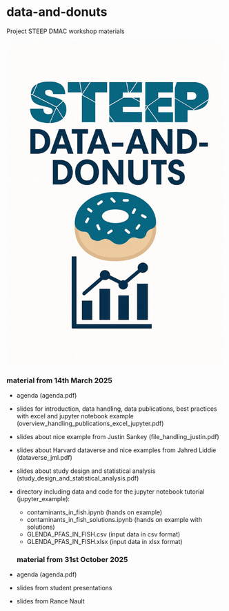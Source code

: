 # data-and-donuts
Project STEEP DMAC workshop materials

<p align="center">
  <img src="STEEP_Data_Donuts.jpg" alt="logo" width="500">
</p>

### material from 14th March 2025
- agenda (agenda.pdf)
- slides for introduction, data handling, data publications, best practices with excel and jupyter notebook example (overview_handling_publications_excel_jupyter.pdf)
- slides about nice example from Justin Sankey (file_handling_justin.pdf)
- slides about Harvard dataverse and nice examples from Jahred Liddie (dataverse_jml.pdf)
- slides about study design and statistical analysis (study_design_and_statistical_analysis.pdf)
- directory including data and code for the jupyter notebook tutorial (jupyter_example):
  - contaminants_in_fish.ipynb (hands on example)
  - contaminants_in_fish_solutions.ipynb (hands on example with solutions)
  - GLENDA_PFAS_IN_FISH.csv (input data in csv format)
  - GLENDA_PFAS_IN_FISH.xlsx (input data in xlsx format)

  ### material from 31st October 2025
- agenda (agenda.pdf)
- slides from student presentations
- slides from Rance Nault